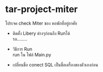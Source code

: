 # tar-project-miter
โปรเจค check Miter ของ หอพักที่อยู่อาศัย 

- ติดตั้ง Libery ต่างๆก่อนถึง Runได้ <br>
รอ........

- วิธีการ Run <br>
run ใน ไฟล์ Main.py

- เปลี่ยนชื่อ conect SQL เป็นชื่อเครื่องของตัวเองก่อน